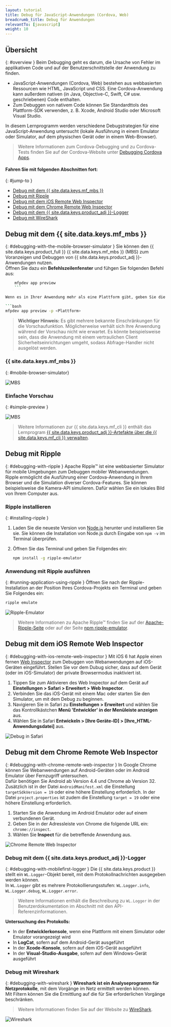 ```yaml
---
layout: tutorial
title: Debug für JavaScript-Anwendungen (Cordova, Web)
breadcrumb_title: Debug für Anwendungen        
relevantTo: [javascript]
weight: 10
---
```

<!-- NLS_CHARSET=UTF-8 -->
## Übersicht
{: #overview }
Beim Debugging geht es darum, die Ursache von Fehler im applikativen Code und auf der Benutzerschnittstelle der Anwendung zu finden. 

* JavaScript-Anwendungen (Cordova, Web) bestehen aus webbasierten Ressourcen wie HTML, JavaScript und CSS. Eine Cordova-Anwendung kann außerdem nativen (in Java, Objective-C, Swift, C# usw. geschriebenen) Code enthalten. 
* Zum Debuggen von nativem Code können Sie Standardttols des Plattform-SDK verwenden, z. B. Xcode, Android Studio oder Microsoft Visual Studio.

In diesem Lernprogramm werden verschiedene Debugstrategien für eine JavaScript-Anwendung untersucht
(lokale Ausführung in einem Emulator oder Simulator, auf
dem physischen Gerät oder in einem Web-Browser). 

> Weitere Informationen zum Cordova-Debugging und zu Cordova-Tests finden Sie auf der
Cordova-Website unter [Debugging Cordova Apps](https://cordova.apache.org/docs/en/latest/guide/next/index.html#link-testing-on-a-simulator-vs-on-a-real-device).

#### Fahren Sie mit folgenden Abschnitten fort: 
{: #jump-to }

* [Debug mit dem {{ site.data.keys.mf_mbs }}](#debugging-with-the-mobile-browser-simulator)
* [Debug mit Ripple](#debugging-with-ripple)
* [Debug mit dem iOS Remote Web Inspector](#debugging-with-ios-remote-web-inspector)
* [Debug mit dem Chrome Remote Web Inspector](#debugging-with-chrome-remote-web-inspector)
* [Debug mit dem {{ site.data.keys.product_adj }}-Logger](#debugging-with-mobilefirst-logger)
* [Debug mit WireShark](#debugging-with-wireshark)

## Debug mit dem {{ site.data.keys.mf_mbs }}
{: #debugging-with-the-mobile-browser-simulator }
Sie können den {{ site.data.keys.product_full }} {{ site.data.keys.mf_mbs }} (MBS) zum Voranzeigen und Debuggen von
{{ site.data.keys.product_adj }}-Anwendungen nutzen.   
Öffnen Sie dazu ein **Befehlszeilenfenster** und fühgen Sie folgenden Befehl aus: 

```bash
    mfpdev app preview
    ```

Wenn es in Ihrer Anwendung mehr als eine Plattform gibt, geben Sie die Plattform für die Vorschau an: 

```bash
mfpdev app preview -p <Plattform>
```

> <span class="glyphicon glyphicon-exclamation-sign" aria-hidden="true"></span> **Wichtiger Hinweis:** Es gibt mehrere bekannte Einschränkungen für die Vorschaufunktion. Möglicherweise verhält sich Ihre Anwendung während der Vorschau nicht wie erwartet. Es könnte beispielsweise sein, dass die Anwendung mit einem vertraulichen Client Sicherheitseinrichtungen umgeht, sodass Abfrage-Handler nicht ausgelöst werden.

### {{ site.data.keys.mf_mbs }}
{: #mobile-browser-simulator}

![MBS](mbs.png)

### Einfache Vorschau
{: #simple-preview }

![MBS](simple.png)

> Weitere Informationen zur {{ site.data.keys.mf_cli }} enthält das Lernprogram
[{{ site.data.keys.product_adj }}-Artefakte über die {{ site.data.keys.mf_cli }} verwalten](../using-mobilefirst-cli-to-manage-mobilefirst-artifacts).

## Debug mit Ripple
{: #debugging-with-ripple }
Apache Ripple™ ist eine webbasierter Simulator für mobile Umgebungen zum Debuggen mobiler Webanwendungen.   
Ripple ermöglicht die Ausführung einer Cordova-Anwendung in Ihrem Browser und die Simulation diverser Cordova-Features. Sie können beispielsweise die Kamera-API simulieren. Dafür wählen Sie ein lokales Bild von Ihrem Computer aus.   

### Ripple installieren
{: #installing-ripple }

1. Laden Sie die neueste Version von [Node.js](https://nodejs.org/en/) herunter und installieren Sie sie.
Sie können die Installation von Node.js durch Eingabe von `npm -v` im Terminal überprüfen. 
2. Öffnen Sie das Terminal und geben Sie Folgendes ein: 

   ```bash
   npm install -g ripple-emulator
   ```

### Anwendung mit Ripple ausführen
{: #running-application-using-ripple }
Öffnen Sie nach der Ripple-Installation an der Position Ihres Cordova-Projekts ein Terminal und geben Sie Folgendes ein: 

```bash
ripple emulate
```

![Ripple-Emulator](Ripple2.png)

> Weitere Informationen zu Apache Ripple™ finden Sie auf der [Apache-Ripple-Seite](http://ripple.incubator.apache.org/)
oder auf der Seite [npm ripple-emulator](https://www.npmjs.com/package/ripple-emulator).

## Debug mit dem iOS Remote Web Inspector
{: #debugging-with-ios-remote-web-inspector }
Mit iOS 6 hat Apple einen fernen [Web Inspector](https://developer.apple.com/safari/tools/) zum Debuggen von Webanwendungen
auf iOS-Geräten eingeführt. Stellen Sie vor dem Dubug sicher, dass auf dem Gerät (oder im iOS-Simulator) der private Browsermodus inaktiviert ist.   

1. Tippen Sie zum Aktivieren des Web Inspector auf dem Gerät auf **Einstellungen > Safari > Erweitert > Web Inspector**.
2. Verbinden Sie das iOS-Gerät mit einem Mac oder starten Sie den Simulator, um mit dem Debug zu beginnen. 
3. Navigieren Sie in Safari zu **Einstellungen > Erweitert** und wählen Sie das Kontrollkästchen **Menü 'Entwickler' in der Menüleiste anzeigen** aus. 
4. Wählen Sie in Safari **Entwickeln > [Ihre Geräte-ID] > [Ihre_HTML-Anwendungsdatei]** aus.

![Debug in Safari](safari-debugging.png)

## Debug mit dem Chrome Remote Web Inspector
{: #debugging-with-chrome-remote-web-inspector }
In Google Chrome können Sie Webanwendungen auf Android-Geräten oder im Android Emulator über Fernzugriff untersuchen.   
Dafür benötigen Sie Android ab Version 4.4 und Chrome ab Version 32. Zusätzlich ist in der Datei `AndroidManifest.xml` die Einstellung
`targetSdkVersion = 19` oder eine höhere Einstellung erforderlich. In der Datei `project.properties` ist zudem die Einstellung
`target = 19` oder eine höhere Einstellung erforderlich. 

1. Starten Sie die Anwendung im Android Emulator oder auf einem verbundenen Gerät. 
2. Geben Sie in der Adressleiste von Chrome die folgende URL ein: `chrome://inspect`.
3. Wählen Sie **Inspect** für die betreffende Anwendung aus. 

![Chrome Remote Web Inspector](Chrome-Remote-Web-Inspector.png)

### Debug mit dem {{ site.data.keys.product_adj }}-Logger
{: #debugging-with-mobilefirst-logger }
Die {{ site.data.keys.product }} stellt ein `WL.Logger`-Objekt bereit, mit dem Protokollnachrichten ausgegeben werden können.   
In `WL.Logger` gibt es mehrere Protokollierungsstufen: `WL.Logger.info`, `WL.Logger.debug`, `WL.Logger.error`.

> Weitere Informationen enthält die Beschreibung zu `WL.Logger` in der Benutzerdokumentation im Abschnitt mit den API-Referenzinformationen. 

**Untersuchung des Protokolls:**

* In der **Entwicklerkonsole**, wenn eine Plattform mit einem Simulator oder Emulator vorangezeigt wird
* In **LogCat**, sofern auf dem Android-Gerät ausgeführt
* In der **Xcode-Konsole**, sofern auf dem iOS-Gerät ausgeführt
* In der **Visual-Studio-Ausgabe**, sofern auf dem Windows-Gerät ausgeführt

### Debug mit Wireshark
{: #debugging-with-wireshark }
**Wireshark ist ein Analyseprogramm für Netzprotokolle**, mit dem Vorgänge im Netz ermittelt werden können.   
Mit Filtern können Sie die Ermittlung auf die für Sie erforderlichen Vorgänge beschränken.   

> Weitere Informationen finden Sie auf der Website zu [WireShark](http://www.wireshark.org). 

![Wireshark](wireshark.png)
